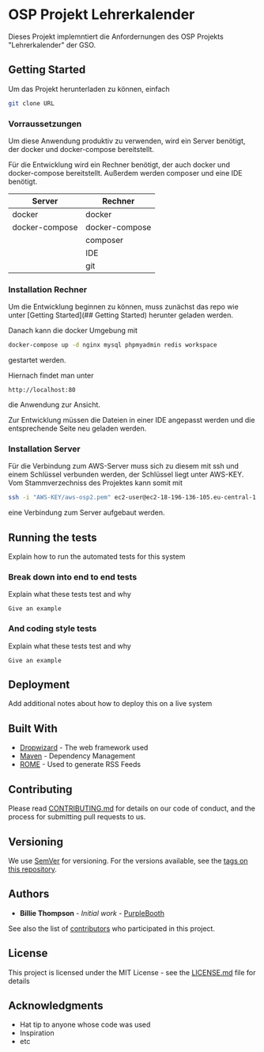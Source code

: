 # OSP Projekt Lehrerkalender

Dieses Projekt implemntiert die Anfordernungen des OSP Projekts "Lehrerkalender" der GSO.

## Getting Started

Um das Projekt herunterladen zu können, einfach
```bash
git clone URL
```
### Vorraussetzungen

Um diese Anwendung produktiv zu verwenden, wird ein Server benötigt, der docker und docker-compose bereitstellt.

Für die Entwicklung wird ein Rechner benötigt, der auch docker und docker-compose bereitstellt. Außerdem werden composer und eine IDE benötigt.

| Server | Rechner |
| ------ | ------- |
| docker | docker |
| docker-compose | docker-compose |
|        | composer |
|        | IDE |
|        | git |

### Installation Rechner

Um die Entwicklung beginnen zu können, muss zunächst das repo wie unter [Getting Started](## Getting Started) herunter geladen werden.

Danach kann die docker Umgebung mit
```bash
docker-compose up -d nginx mysql phpmyadmin redis workspace
```
gestartet werden.

Hiernach findet man unter
```
http://localhost:80
```
die Anwendung zur Ansicht.

Zur Entwicklung müssen die Dateien in einer IDE angepasst werden und die entsprechende Seite neu geladen werden.

### Installation Server

Für die Verbindung zum AWS-Server muss sich zu diesem mit ssh und einem Schlüssel verbunden werden, der Schlüssel liegt unter AWS-KEY. Vom Stammverzechniss des Projektes kann somit mit
```bash
ssh -i "AWS-KEY/aws-osp2.pem" ec2-user@ec2-18-196-136-105.eu-central-1.compute.amazonaws.com
```
eine Verbindung zum Server aufgebaut werden.



## Running the tests

Explain how to run the automated tests for this system

### Break down into end to end tests

Explain what these tests test and why

```
Give an example
```

### And coding style tests

Explain what these tests test and why

```
Give an example
```

## Deployment

Add additional notes about how to deploy this on a live system

## Built With

* [Dropwizard](http://www.dropwizard.io/1.0.2/docs/) - The web framework used
* [Maven](https://maven.apache.org/) - Dependency Management
* [ROME](https://rometools.github.io/rome/) - Used to generate RSS Feeds

## Contributing

Please read [CONTRIBUTING.md](https://gist.github.com/PurpleBooth/b24679402957c63ec426) for details on our code of conduct, and the process for submitting pull requests to us.

## Versioning

We use [SemVer](http://semver.org/) for versioning. For the versions available, see the [tags on this repository](https://github.com/your/project/tags).

## Authors

* **Billie Thompson** - *Initial work* - [PurpleBooth](https://github.com/PurpleBooth)

See also the list of [contributors](https://github.com/your/project/contributors) who participated in this project.

## License

This project is licensed under the MIT License - see the [LICENSE.md](LICENSE.md) file for details

## Acknowledgments

* Hat tip to anyone whose code was used
* Inspiration
* etc

